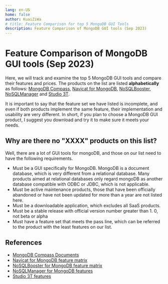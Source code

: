 ```yaml
---
lang: en-US
home: false
author: KuaiZiWa
# title: Feature Comparison for top 5 MongoDB GUI Tools
description: Feature Comparison of MongoDB GUI tools (Sep 2023)
---
```


# Feature Comparison of MongoDB GUI tools (Sep 2023)

Here, we will track and examine the top 5 MongoDB GUI tools and compare their features and prices. The products on the list are listed **alphabetically** as follows: [MongoDB Compass](https://www.mongodb.com/products/compass), [Navicat for MongoDB](https://navicat.com/en/products/navicat-for-mongodb), [NoSQLBooster](https://nosqlbooster.com), [NoSQLManager](https://www.mongodbmanager.com) and [Studio 3T](https://studio3t.com).

It is important to say that the feature set we have listed is incomplete, and even if both products implement the same feature, their implementation and usability are very different. In short, if you plan to choose a MongoDB GUI product, I suggest you download and try it to make sure it meets your needs.

<div id="matrixContent">
  <FeatureMatrix/>
</div>

## Why are there no "XXXX" products on this list?
Well, there are a lot of GUI tools for mongoDB, and those on our list need to have the following requirements.

- Must be a GUI specifically for MongoDB. MongoDB is a document database, which is very different from a relational database. Many products aimed at relational databases only regard mongoDB as another database compatible with ODBC or JDBC, which is not applicable.
- Must be active maintenance products, those that have been officially abandoned or have not been updated for more than a year are not listed here.
- Must be a downloadable application, which excludes all SaaS products.
- Must be a stable release with official version number greater than 1. 0, not beta or alpha
- Must have a feature set that meets the pass line, which can be referred to the product with the least features on our list.

## References

- [MongoDB Compass Documents](https://www.mongodb.com/docs/compass)
- [Navicat for MongoDB feature matrix](https://navicat.com/en/products/navicat-for-mongodb-feature-matrix) 
- [NoSQLBooster for MongoDB feature matrix](https://nosqlbooster.com/compareEditions) 
- [NoSQLManager for MongoDB features](https://www.mongodbmanager.com/mongodb-manager-features) 
- [Studio 3T features](https://studio3t.com/buy/#studio3t-features) 

<!-- [Github](https://github.com/kuaiziwa/mongodb-gui-tools) -->

